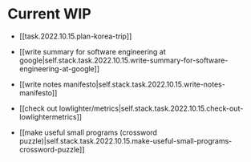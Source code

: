 
# Current WIP

- [[task.2022.10.15.plan-korea-trip]]
- [[write summary for software engineering at google|self.stack.task.2022.10.15.write-summary-for-software-engineering-at-google]]
- [[write notes manifesto|self.stack.task.2022.10.15.write-notes-manifesto]]

- [[check out lowlighter/metrics|self.stack.task.2022.10.15.check-out-lowlightermetrics]]
- [[make useful small programs (crossword puzzle)|self.stack.task.2022.10.15.make-useful-small-programs-crossword-puzzle]]
